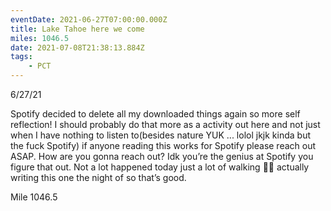 ```yaml
---
eventDate: 2021-06-27T07:00:00.000Z
title: Lake Tahoe here we come
miles: 1046.5
date: 2021-07-08T21:38:13.884Z
tags: 
    - PCT
---
```

6/27/21



Spotify decided to delete all my downloaded things again so more self reflection! I should probably do that more as a activity out here and not just when I have nothing to listen to(besides nature YUK ... lolol jkjk kinda but the fuck Spotify) if anyone reading this works for Spotify please reach out ASAP. How are you gonna reach out? Idk you’re the genius at Spotify you figure that out. Not a lot happened today just a lot of walking 🚶‍♀️ actually writing this one the night of so that’s good.



Mile 1046.5